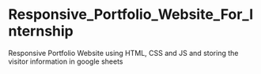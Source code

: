 # Responsive_Portfolio_Website_For_Internship
Responsive Portfolio Website using HTML, CSS and JS and storing the visitor information in google sheets

